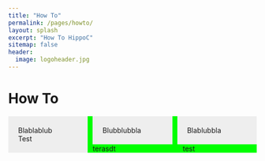 ```yaml
---
title: "How To"
permalink: /pages/howto/
layout: splash
excerpt: "How To HippoC"
sitemap: false
header:
  image: logoheader.jpg
---
```

<style>
.box1, .box2, .box3 {
  float: left;
  width: 32%;
  margin-right: 2%;
  padding: 20px;
  background: #eee;
  box-sizing: border-box;
}
.box3{
  margin-right: 0;
}
</style>


<style>
	#container {
		background:#00FF00;
	}
	#links{
		margin-right: 150px;
	}
	#rechts{
		float: right;
		width: 150px;
	}
</style>


<h1>How To</h1>

<div class="box1">Blablablub <br> Test</div>
<div class="box2">Blubblubbla</div>
<div class="box3">Blablubbla</div>

<div id="container">
	<div id="rechts">test</div>
	<div id="links">terasdt</div>
	<div style="clear:both"></div>
</div>
